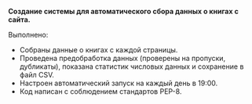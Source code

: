 **Создание системы для автоматического сбора данных о книгах с сайта.**  

Выполнено:
* Собраны данные о книгах с каждой страницы.  
* Проведена предобработка данных (проверены на пропуски, дубликаты), показана статистик числовых данных и сохранение в файл CSV.  
* Настроен автоматический запуск на каждый день в 19:00.  
* Код написан с соблюдением стандартов PEP-8.  
